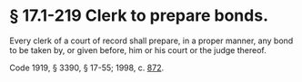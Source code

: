 # § 17.1-219 Clerk to prepare bonds.

<p>Every clerk of a court of record shall prepare, in a proper manner, any bond to be taken by, or given before, him or his court or the judge thereof.</p><p>Code 1919, § 3390, § 17-55; 1998, c. <a href='http://lis.virginia.gov/cgi-bin/legp604.exe?981+ful+CHAP0872'>872</a>.</p>